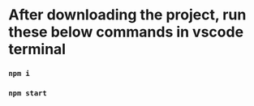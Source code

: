 # After downloading the project, run these below commands in vscode terminal

### `npm i`

### `npm start`
